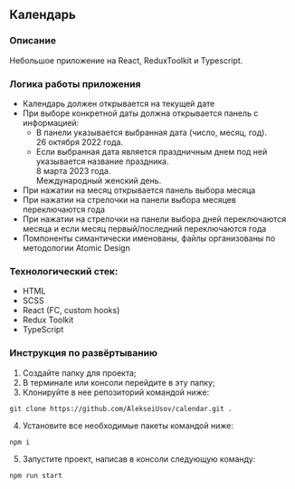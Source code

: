 ## Календарь

### Описание

Небольшое приложение на React, ReduxToolkit и Typescript.

### Логика работы приложения

- Календарь должен открывается на текущей дате
- При выборе конкретной даты должна открывается панель с информацией:
  + В панели указывается выбранная дата (число, месяц, год).\
  26 октября 2022 года.
  + Если выбранная дата является праздничным днем под ней указывается название праздника.\
  8 марта 2023 года.\
  Международный женский день.
- При нажатии на месяц открывается панель выбора месяца
- При нажатии на стрелочки на панели выбора месяцев переключаются года
- При нажатии на стрелочки на панели выбора дней переключаются месяца и если месяц первый/последний переключаются года
- Помпоненты симантически именованы, файлы организованы  по методологии Atomic Design

### Технологический стек:

- HTML
- SCSS
- React (FC, custom hooks)
- Redux Toolkit
- TypeScript

### Инструкция по развёртыванию

1. Создайте папку для проекта;
2. В терминале или консоли перейдите в эту папку;
3. Клонируйте в нее репозиторий командой ниже:

```
git clone https://github.com/AlekseiUsov/calendar.git .
```

4. Установите все необходимые пакеты командой ниже:

```
npm i
```

5. Запустите проект, написав в консоли следующую команду:

```
npm run start
```
